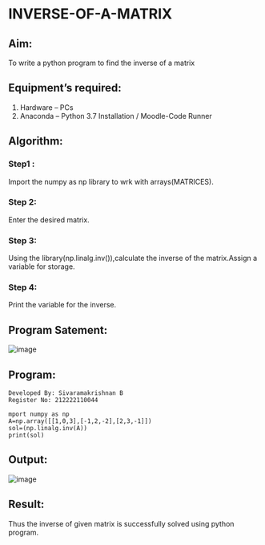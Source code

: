 # INVERSE-OF-A-MATRIX

## Aim:
To write a python program to find the inverse of a matrix

## Equipment’s required:
1. 	Hardware – PCs 
2. 	Anaconda – Python 3.7 Installation / Moodle-Code Runner 

## Algorithm:
### Step1 : 
Import the numpy as np library to wrk with arrays(MATRICES).

### Step 2: 
Enter the desired matrix.

### Step 3: 
Using the library(np.linalg.inv()),calculate the inverse of the matrix.Assign a variable for storage.

### Step 4: 
Print the variable for the inverse.

## Program Satement: 
![image](https://github.com/SivaramakrishnanBaskar/INVERSE-OF-A-MATRIX/assets/119476322/85b4d36e-40d0-4362-b8c8-07087bfc4054)

## Program:
```
Developed By: Sivaramakrishnan B
Register No: 212222110044

mport numpy as np
A=np.array([[1,0,3],[-1,2,-2],[2,3,-1]])
sol=(np.linalg.inv(A))
print(sol)
```
## Output:
![image](https://github.com/SivaramakrishnanBaskar/INVERSE-OF-A-MATRIX/assets/119476322/48898eff-ecdf-402f-a187-59b159bef1bc)

## Result:
Thus the inverse of given matrix is successfully solved using python program.
